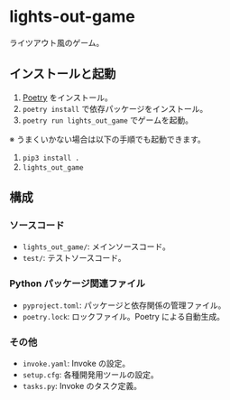 # lights-out-game

ライツアウト風のゲーム。

## インストールと起動

1. [Poetry](https://github.com/python-poetry/poetry) をインストール。
2. `poetry install` で依存パッケージをインストール。
3. `poetry run lights_out_game` でゲームを起動。

※ うまくいかない場合は以下の手順でも起動できます。

1. `pip3 install .`
2. `lights_out_game`

## 構成

### ソースコード

- `lights_out_game/`: メインソースコード。
- `test/`: テストソースコード。

### Python パッケージ関連ファイル

- `pyproject.toml`: パッケージと依存関係の管理ファイル。
- `poetry.lock`: ロックファイル。Poetry による自動生成。

### その他

- `invoke.yaml`: Invoke の設定。
- `setup.cfg`: 各種開発用ツールの設定。
- `tasks.py`: Invoke のタスク定義。


